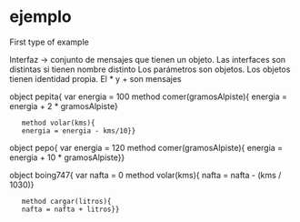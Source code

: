# ejemplo
First type of example

Interfaz -> conjunto de mensajes que tienen un objeto. Las interfaces son distintas si tienen nombre distinto
Los parámetros son objetos. Los objetos tienen identidad propia.
El * y + son mensajes 

object pepita{
       var energia = 100
       method comer(gramosAlpiste){
       energia = energia + 2 * gramosAlpiste}
       
       method volar(kms){
       energia = energia - kms/10}}
       
object pepo{
       var energia = 120
       method comer(gramosAlpiste){
       energia = energia + 10 * gramosAlpiste}}
       
object boing747{
       var nafta = 0
       method volar(kms){
       nafta = nafta - (kms / 1030)}
       
       method cargar(litros){
       nafta = nafta + litros}}
